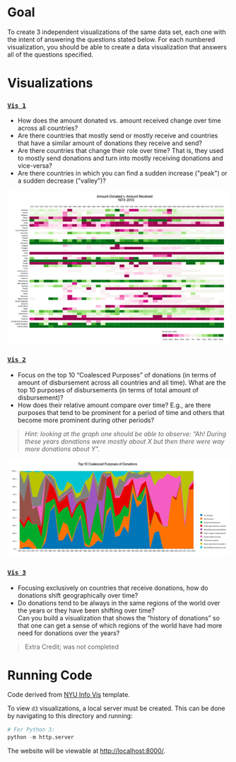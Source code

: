 # Goal
To create 3 independent visualizations of the same data set, each one with the intent of answering the questions stated below. For each numbered visualization, you should be able to create a data visualization that answers all of the questions specified.

# Visualizations
### [`Vis 1`](https://github.com/mkarroqe/Info-Vis/blob/master/Mini-Projects/02-Temporal/visualizations/vis1.js) 
<ul><li>How does the amount donated vs. amount received change over time across all countries?</li><li>Are there countries that mostly send or mostly receive and countries that have a similar amount of donations they receive and send?</li><li>Are there countries that change their role over time? That is, they used to mostly send donations and turn into mostly receiving donations and vice-versa?</li><li>Are there countries in which you can find a sudden increase ("peak") or a sudden decrease ("valley")?</li></ul>

![](demo/vis1.png)

### [`Vis 2`](https://github.com/mkarroqe/Info-Vis/blob/master/Mini-Projects/02-Temporal/visualizations/vis2.js)
<ul><li>Focus on the top 10 “Coalesced Purposes” of donations (in terms of amount of disbursement across all countries and all time). What are the top 10 purposes of disbursements (in terms of total amount of disbursement)?</li><li> How does their relative amount compare over time? E.g., are there purposes that tend to be prominent for a period of time and others that become more prominent during other periods?</li></ul>

> *Hint: looking at the graph one should be able to observe: “Ah! During these years donations were mostly about X but then there were way more donations about Y”.* 

![](demo/vis2.png)

### [`Vis 3`](https://github.com/mkarroqe/Info-Vis/blob/master/Mini-Projects/02-Temporal/visualizations/vis3.js)
<ul><li>Focusing exclusively on countries that receive donations, how do donations shift geographically over time? </li><li>Do donations tend to be always in the same regions of the world over the years or they have been shifting over time? </li> Can you build a visualization that shows the “history of donations” so that one can get a sense of which regions of the world have had more need for donations over the years? </li></ul> 

> Extra Credit; was not completed

# Running Code
Code derived from [NYU Info Vis](https://github.com/nyuvis/info-vis-project-template) template.

To view `d3` visualizations, a local server must be created. This can be done by navigating to this directory and running:
```python
# For Python 3:
python -m http.server
```
The website will be viewable at [http://localhost:8000/](http://localhost:8000/).
